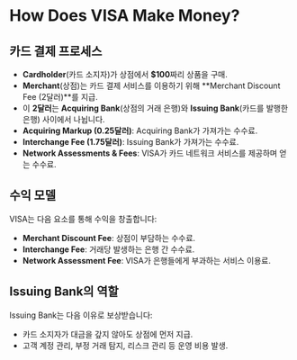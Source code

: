 # How Does VISA Make Money?

## **카드 결제 프로세스**

- **Cardholder**(카드 소지자)가 상점에서 **$100**짜리 상품을 구매.
- **Merchant**(상점)는 카드 결제 서비스를 이용하기 위해 **Merchant Discount Fee (2달러)**를 지급.
- 이 **2달러**는 **Acquiring Bank**(상점의 거래 은행)와 **Issuing Bank**(카드를 발행한 은행) 사이에서 나뉩니다.
- **Acquiring Markup (0.25달러)**: Acquiring Bank가 가져가는 수수료.
- **Interchange Fee (1.75달러)**: Issuing Bank가 가져가는 수수료.
- **Network Assessments & Fees**: VISA가 카드 네트워크 서비스를 제공하며 얻는 수수료.

## **수익 모델**

VISA는 다음 요소를 통해 수익을 창출합니다:

- **Merchant Discount Fee**: 상점이 부담하는 수수료.
- **Interchange Fee**: 거래당 발생하는 은행 간 수수료.
- **Network Assessment Fee**: VISA가 은행들에게 부과하는 서비스 이용료.

## **Issuing Bank의 역할**

Issuing Bank는 다음 이유로 보상받습니다:

- 카드 소지자가 대금을 갚지 않아도 상점에 먼저 지급.
- 고객 계정 관리, 부정 거래 탐지, 리스크 관리 등 운영 비용 발생.